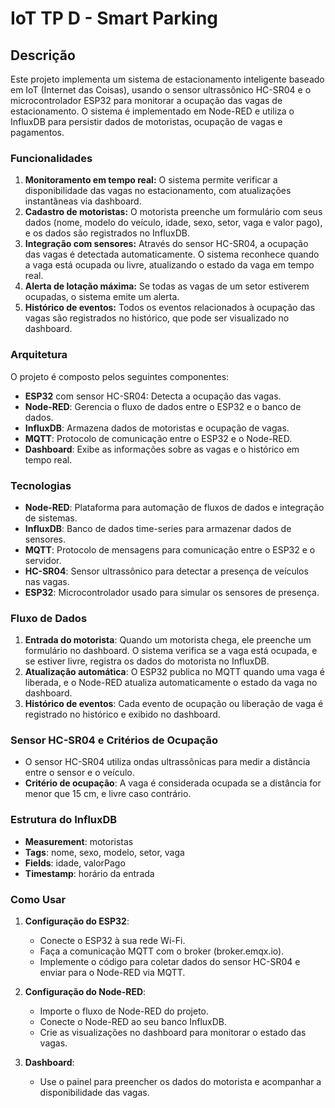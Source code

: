 # IoT TP D - Smart Parking

## Descrição

Este projeto implementa um sistema de estacionamento inteligente baseado em IoT (Internet das Coisas), usando o sensor ultrassônico HC-SR04 e o microcontrolador ESP32 para monitorar a ocupação das vagas de estacionamento. O sistema é implementado em Node-RED e utiliza o InfluxDB para persistir dados de motoristas, ocupação de vagas e pagamentos.

### Funcionalidades

1. **Monitoramento em tempo real:** O sistema permite verificar a disponibilidade das vagas no estacionamento, com atualizações instantâneas via dashboard.
2. **Cadastro de motoristas:** O motorista preenche um formulário com seus dados (nome, modelo do veículo, idade, sexo, setor, vaga e valor pago), e os dados são registrados no InfluxDB.
3. **Integração com sensores:** Através do sensor HC-SR04, a ocupação das vagas é detectada automaticamente. O sistema reconhece quando a vaga está ocupada ou livre, atualizando o estado da vaga em tempo real.
4. **Alerta de lotação máxima:** Se todas as vagas de um setor estiverem ocupadas, o sistema emite um alerta.
5. **Histórico de eventos:** Todos os eventos relacionados à ocupação das vagas são registrados no histórico, que pode ser visualizado no dashboard.

### Arquitetura

O projeto é composto pelos seguintes componentes:

- **ESP32** com sensor HC-SR04: Detecta a ocupação das vagas.
- **Node-RED**: Gerencia o fluxo de dados entre o ESP32 e o banco de dados.
- **InfluxDB**: Armazena dados de motoristas e ocupação de vagas.
- **MQTT**: Protocolo de comunicação entre o ESP32 e o Node-RED.
- **Dashboard**: Exibe as informações sobre as vagas e o histórico em tempo real.

### Tecnologias

- **Node-RED**: Plataforma para automação de fluxos de dados e integração de sistemas.
- **InfluxDB**: Banco de dados time-series para armazenar dados de sensores.
- **MQTT**: Protocolo de mensagens para comunicação entre o ESP32 e o servidor.
- **HC-SR04**: Sensor ultrassônico para detectar a presença de veículos nas vagas.
- **ESP32**: Microcontrolador usado para simular os sensores de presença.

### Fluxo de Dados

1. **Entrada do motorista**: Quando um motorista chega, ele preenche um formulário no dashboard. O sistema verifica se a vaga está ocupada, e se estiver livre, registra os dados do motorista no InfluxDB.
2. **Atualização automática**: O ESP32 publica no MQTT quando uma vaga é liberada, e o Node-RED atualiza automaticamente o estado da vaga no dashboard.
3. **Histórico de eventos**: Cada evento de ocupação ou liberação de vaga é registrado no histórico e exibido no dashboard.

### Sensor HC-SR04 e Critérios de Ocupação

- O sensor HC-SR04 utiliza ondas ultrassônicas para medir a distância entre o sensor e o veículo.
- **Critério de ocupação**: A vaga é considerada ocupada se a distância for menor que 15 cm, e livre caso contrário.

### Estrutura do InfluxDB

- **Measurement**: motoristas
- **Tags**: nome, sexo, modelo, setor, vaga
- **Fields**: idade, valorPago
- **Timestamp**: horário da entrada

### Como Usar

1. **Configuração do ESP32**:
    - Conecte o ESP32 à sua rede Wi-Fi.
    - Faça a comunicação MQTT com o broker (broker.emqx.io).
    - Implemente o código para coletar dados do sensor HC-SR04 e enviar para o Node-RED via MQTT.

2. **Configuração do Node-RED**:
    - Importe o fluxo de Node-RED do projeto.
    - Conecte o Node-RED ao seu banco InfluxDB.
    - Crie as visualizações no dashboard para monitorar o estado das vagas.

3. **Dashboard**:
    - Use o painel para preencher os dados do motorista e acompanhar a disponibilidade das vagas.

